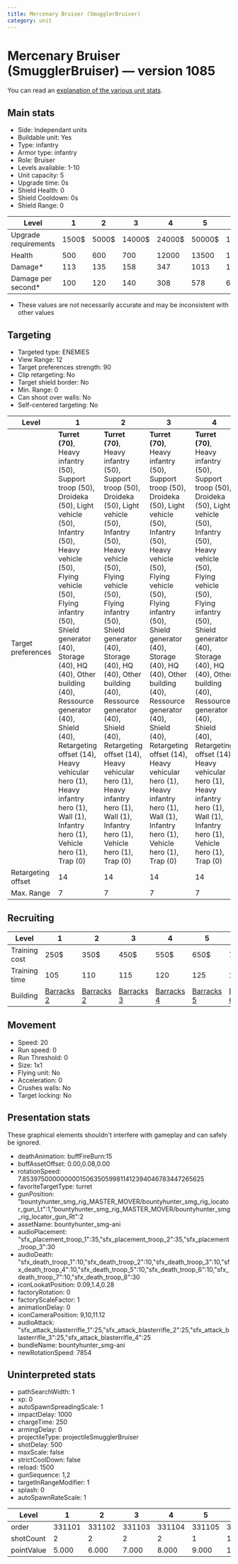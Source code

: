 ```yaml
---
title: Mercenary Bruiser (SmugglerBruiser)
category: unit
---
```


# Mercenary Bruiser (SmugglerBruiser) — version 1085

You can read an [explanation  of the various unit stats](unitexplained.md).

## Main stats

  * Side: Independant units
  * Buildable unit: Yes
  * Type: infantry
  * Armor type: infantry
  * Role: Bruiser
  * Levels available: 1-10
  * Unit capacity: 5
  * Upgrade time: 0s
  * Shield Health: 0
  * Shield Cooldown: 0s
  * Shield Range: 0

|Level               |1    |2    |3     |4     |5     |6      |7      |8      |9       |10      |
|--------------------|-----|-----|------|------|------|-------|-------|-------|--------|--------|
|Upgrade requirements|1500$|5000$|14000$|24000$|50000$|100000$|200000$|750000$|2000000$|4000000$|
|Health              |500  |600  |700   |12000 |13500 |15000  |16500  |18000  |19500   |22500   |
|Damage*             |113  |135  |158   |347   |1013  |1125   |1238   |1350   |1463    |1688    |
|Damage per second*  |100  |120  |140   |308   |578   |642    |707    |771    |836     |964     |

* These values are not necessarily accurate and may be inconsistent with other values

## Targeting

  * Targeted type: ENEMIES
  * View Range: 12
  * Target preferences strength: 90
  * Clip retargeting: No
  * Target shield border: No
  * Min. Range: 0
  * Can shoot over walls: No
  * Self-centered targeting: No

|Level             |1                                                                                                                                                                                                                                                                                                                                                                                                                       |2                                                                                                                                                                                                                                                                                                                                                                                                                       |3                                                                                                                                                                                                                                                                                                                                                                                                                       |4                                                                                                                                                                                                                                                                                                                                                                                                                       |5                                                                                                                                                                                                                                                                                                                                                                                                                           |6                                                                                                                                                                                                                                                                                                                                                                                                                           |7                                                                                                                                                                                                                                                                                                                                                                                                                           |8                                                                                                                                                                                                                                                                                                                                                                                                                           |9                                                                                                                                                                                                                                                                                                                                                                                                                           |10                                                                                                                                                                                                                                                                                                                                                                                                                          |
|------------------|------------------------------------------------------------------------------------------------------------------------------------------------------------------------------------------------------------------------------------------------------------------------------------------------------------------------------------------------------------------------------------------------------------------------|------------------------------------------------------------------------------------------------------------------------------------------------------------------------------------------------------------------------------------------------------------------------------------------------------------------------------------------------------------------------------------------------------------------------|------------------------------------------------------------------------------------------------------------------------------------------------------------------------------------------------------------------------------------------------------------------------------------------------------------------------------------------------------------------------------------------------------------------------|------------------------------------------------------------------------------------------------------------------------------------------------------------------------------------------------------------------------------------------------------------------------------------------------------------------------------------------------------------------------------------------------------------------------|----------------------------------------------------------------------------------------------------------------------------------------------------------------------------------------------------------------------------------------------------------------------------------------------------------------------------------------------------------------------------------------------------------------------------|----------------------------------------------------------------------------------------------------------------------------------------------------------------------------------------------------------------------------------------------------------------------------------------------------------------------------------------------------------------------------------------------------------------------------|----------------------------------------------------------------------------------------------------------------------------------------------------------------------------------------------------------------------------------------------------------------------------------------------------------------------------------------------------------------------------------------------------------------------------|----------------------------------------------------------------------------------------------------------------------------------------------------------------------------------------------------------------------------------------------------------------------------------------------------------------------------------------------------------------------------------------------------------------------------|----------------------------------------------------------------------------------------------------------------------------------------------------------------------------------------------------------------------------------------------------------------------------------------------------------------------------------------------------------------------------------------------------------------------------|----------------------------------------------------------------------------------------------------------------------------------------------------------------------------------------------------------------------------------------------------------------------------------------------------------------------------------------------------------------------------------------------------------------------------|
|Target preferences|**Turret (70)**, Heavy infantry (50), Support troop (50), Droideka (50), Light vehicle (50), Infantry (50), Heavy vehicle (50), Flying vehicle (50), Flying infantry (50), Shield generator (40), Storage (40), HQ (40), Other building (40), Ressource generator (40), Shield (40), Retargeting offset (14), Heavy vehicular hero (1), Heavy infantry hero (1), Wall (1), Infantry hero (1), Vehicle hero (1), Trap (0)|**Turret (70)**, Heavy infantry (50), Support troop (50), Droideka (50), Light vehicle (50), Infantry (50), Heavy vehicle (50), Flying vehicle (50), Flying infantry (50), Shield generator (40), Storage (40), HQ (40), Other building (40), Ressource generator (40), Shield (40), Retargeting offset (14), Heavy vehicular hero (1), Heavy infantry hero (1), Wall (1), Infantry hero (1), Vehicle hero (1), Trap (0)|**Turret (70)**, Heavy infantry (50), Support troop (50), Droideka (50), Light vehicle (50), Infantry (50), Heavy vehicle (50), Flying vehicle (50), Flying infantry (50), Shield generator (40), Storage (40), HQ (40), Other building (40), Ressource generator (40), Shield (40), Retargeting offset (14), Heavy vehicular hero (1), Heavy infantry hero (1), Wall (1), Infantry hero (1), Vehicle hero (1), Trap (0)|**Turret (70)**, Heavy infantry (50), Support troop (50), Droideka (50), Light vehicle (50), Infantry (50), Heavy vehicle (50), Flying vehicle (50), Flying infantry (50), Shield generator (40), Storage (40), HQ (40), Other building (40), Ressource generator (40), Shield (40), Retargeting offset (14), Heavy vehicular hero (1), Heavy infantry hero (1), Wall (1), Infantry hero (1), Vehicle hero (1), Trap (0)|**Turret (70)**, Heavy infantry (50), Support troop (50), Heavy vehicular hero (50), Droideka (50), Light vehicle (50), Heavy infantry hero (50), Infantry hero (50), Vehicle hero (50), Infantry (50), Heavy vehicle (50), Flying vehicle (50), Flying infantry (50), Shield generator (40), Storage (40), HQ (40), Other building (40), Ressource generator (40), Shield (40), Retargeting offset (10), Wall (1), Trap (0)|**Turret (70)**, Heavy infantry (50), Support troop (50), Heavy vehicular hero (50), Droideka (50), Light vehicle (50), Heavy infantry hero (50), Infantry hero (50), Vehicle hero (50), Infantry (50), Heavy vehicle (50), Flying vehicle (50), Flying infantry (50), Shield generator (40), Storage (40), HQ (40), Other building (40), Ressource generator (40), Shield (40), Retargeting offset (10), Wall (1), Trap (0)|**Turret (70)**, Heavy infantry (50), Support troop (50), Heavy vehicular hero (50), Droideka (50), Light vehicle (50), Heavy infantry hero (50), Infantry hero (50), Vehicle hero (50), Infantry (50), Heavy vehicle (50), Flying vehicle (50), Flying infantry (50), Shield generator (40), Storage (40), HQ (40), Other building (40), Ressource generator (40), Shield (40), Retargeting offset (10), Wall (1), Trap (0)|**Turret (70)**, Heavy infantry (50), Support troop (50), Heavy vehicular hero (50), Droideka (50), Light vehicle (50), Heavy infantry hero (50), Infantry hero (50), Vehicle hero (50), Infantry (50), Heavy vehicle (50), Flying vehicle (50), Flying infantry (50), Shield generator (40), Storage (40), HQ (40), Other building (40), Ressource generator (40), Shield (40), Retargeting offset (10), Wall (1), Trap (0)|**Turret (70)**, Heavy infantry (50), Support troop (50), Heavy vehicular hero (50), Droideka (50), Light vehicle (50), Heavy infantry hero (50), Infantry hero (50), Vehicle hero (50), Infantry (50), Heavy vehicle (50), Flying vehicle (50), Flying infantry (50), Shield generator (40), Storage (40), HQ (40), Other building (40), Ressource generator (40), Shield (40), Retargeting offset (10), Wall (1), Trap (0)|**Turret (70)**, Heavy infantry (50), Support troop (50), Heavy vehicular hero (50), Droideka (50), Light vehicle (50), Heavy infantry hero (50), Infantry hero (50), Vehicle hero (50), Infantry (50), Heavy vehicle (50), Flying vehicle (50), Flying infantry (50), Shield generator (40), Storage (40), HQ (40), Other building (40), Ressource generator (40), Shield (40), Retargeting offset (10), Wall (1), Trap (0)|
|Retargeting offset|14                                                                                                                                                                                                                                                                                                                                                                                                                      |14                                                                                                                                                                                                                                                                                                                                                                                                                      |14                                                                                                                                                                                                                                                                                                                                                                                                                      |14                                                                                                                                                                                                                                                                                                                                                                                                                      |10                                                                                                                                                                                                                                                                                                                                                                                                                          |10                                                                                                                                                                                                                                                                                                                                                                                                                          |10                                                                                                                                                                                                                                                                                                                                                                                                                          |10                                                                                                                                                                                                                                                                                                                                                                                                                          |10                                                                                                                                                                                                                                                                                                                                                                                                                          |10                                                                                                                                                                                                                                                                                                                                                                                                                          |
|Max. Range        |7                                                                                                                                                                                                                                                                                                                                                                                                                       |7                                                                                                                                                                                                                                                                                                                                                                                                                       |7                                                                                                                                                                                                                                                                                                                                                                                                                       |7                                                                                                                                                                                                                                                                                                                                                                                                                       |5                                                                                                                                                                                                                                                                                                                                                                                                                           |5                                                                                                                                                                                                                                                                                                                                                                                                                           |5                                                                                                                                                                                                                                                                                                                                                                                                                           |5                                                                                                                                                                                                                                                                                                                                                                                                                           |5                                                                                                                                                                                                                                                                                                                                                                                                                           |5                                                                                                                                                                                                                                                                                                                                                                                                                           |

## Recruiting

|Level        |1                                  |2                                  |3                                  |4                                  |5                                  |6                                  |7                                  |8                                  |9                                  |10                                  |
|-------------|-----------------------------------|-----------------------------------|-----------------------------------|-----------------------------------|-----------------------------------|-----------------------------------|-----------------------------------|-----------------------------------|-----------------------------------|------------------------------------|
|Training cost|250$                               |350$                               |450$                               |550$                               |650$                               |750$                               |850$                               |950$                               |1050$                              |1150$                               |
|Training time|105                                |110                                |115                                |120                                |125                                |130                                |135                                |140                                |145                                |150                                 |
|Building     |[Barracks 2](smugglerBarracks.html)|[Barracks 2](smugglerBarracks.html)|[Barracks 3](smugglerBarracks.html)|[Barracks 4](smugglerBarracks.html)|[Barracks 5](smugglerBarracks.html)|[Barracks 6](smugglerBarracks.html)|[Barracks 7](smugglerBarracks.html)|[Barracks 8](smugglerBarracks.html)|[Barracks 9](smugglerBarracks.html)|[Barracks 10](smugglerBarracks.html)|

## Movement

  * Speed: 20
  * Run speed: 0
  * Run Threshold: 0
  * Size: 1x1
  * Flying unit: No
  * Acceleration: 0
  * Crushes walls: No
  * Target locking: No

## Presentation stats

These graphical elements shouldn't interfere with gameplay and can safely be ignored.

  * deathAnimation: buffFireBurn:15
  * buffAssetOffset: 0.00,0.08,0.00
  * rotationSpeed: 7.8539750000000001506350599811412394046783447265625
  * favoriteTargetType: turret
  * gunPosition: "bountyhunter_smg_rig_MASTER_MOVER/bountyhunter_smg_rig_locator_gun_Lt":1,"bountyhunter_smg_rig_MASTER_MOVER/bountyhunter_smg_rig_locator_gun_Rt":2
  * assetName: bountyhunter_smg-ani
  * audioPlacement: "sfx_placement_troop_1":35,"sfx_placement_troop_2":35,"sfx_placement_troop_3":30
  * audioDeath: "sfx_death_troop_1":10,"sfx_death_troop_2":10,"sfx_death_troop_3":10,"sfx_death_troop_4":10,"sfx_death_troop_5":10,"sfx_death_troop_6":10,"sfx_death_troop_7":10,"sfx_death_troop_8":30
  * iconLookatPosition: 0.09,1.4,0.28
  * factoryRotation: 0
  * factoryScaleFactor: 1
  * animationDelay: 0
  * iconCameraPosition: 9,10,11.12
  * audioAttack: "sfx_attack_blasterrifle_1":25,"sfx_attack_blasterrifle_2":25,"sfx_attack_blasterrifle_3":25,"sfx_attack_blasterrifle_4":25
  * bundleName: bountyhunter_smg-ani
  * newRotationSpeed: 7854

## Uninterpreted stats

  * pathSearchWidth: 1
  * xp: 0
  * autoSpawnSpreadingScale: 1
  * impactDelay: 1000
  * chargeTime: 250
  * armingDelay: 0
  * projectileType: projectileSmugglerBruiser
  * shotDelay: 500
  * maxScale: false
  * strictCoolDown: false
  * reload: 1500
  * gunSequence: 1,2
  * targetInRangeModifier: 1
  * splash: 0
  * autoSpawnRateScale: 1

|Level     |1     |2     |3     |4     |5     |6     |7     |8     |9     |10    |
|----------|------|------|------|------|------|------|------|------|------|------|
|order     |331101|331102|331103|331104|331105|331106|331107|331108|331109|331110|
|shotCount |2     |2     |2     |2     |1     |1     |1     |1     |1     |1     |
|pointValue|5.000 |6.000 |7.000 |8.000 |9.000 |10.000|11.000|12.000|13.000|15.000|

